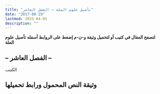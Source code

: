 ```yaml
---
title: "تأصيل علوم الملة – الفصل العاشر"
date: "2017-08-29"
lastmod: 2025-04-05
description: ""
---
```

**لتصفح المقال في كتيب أو لتحميل وثيقة و-ن-م إضغط على الروابط أسفله** **تأصيل علوم الملة**

## **– الفصل العاشر –**

الكتيب

## وثيقة النص المحمول ورابط تحميلها

###
